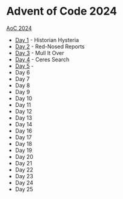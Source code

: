 # Advent of Code 2024

[AoC 2024](https://adventofcode.com/2024/)

- [Day 1](src/bin/y24d01.rs) - Historian Hysteria
- [Day 2](src/bin/y24d02.rs) - Red-Nosed Reports
- [Day 3](src/bin/y24d03.rs) - Mull It Over
- [Day 4](src/bin/y24d04.rs) - Ceres Search
- [Day 5](src/bin/y24d05.rs) - 
- Day 6
- Day 7
- Day 8
- Day 9
- Day 10
- Day 11
- Day 12
- Day 13
- Day 14
- Day 16
- Day 17
- Day 18
- Day 19
- Day 20
- Day 21
- Day 22
- Day 23
- Day 24
- Day 25
